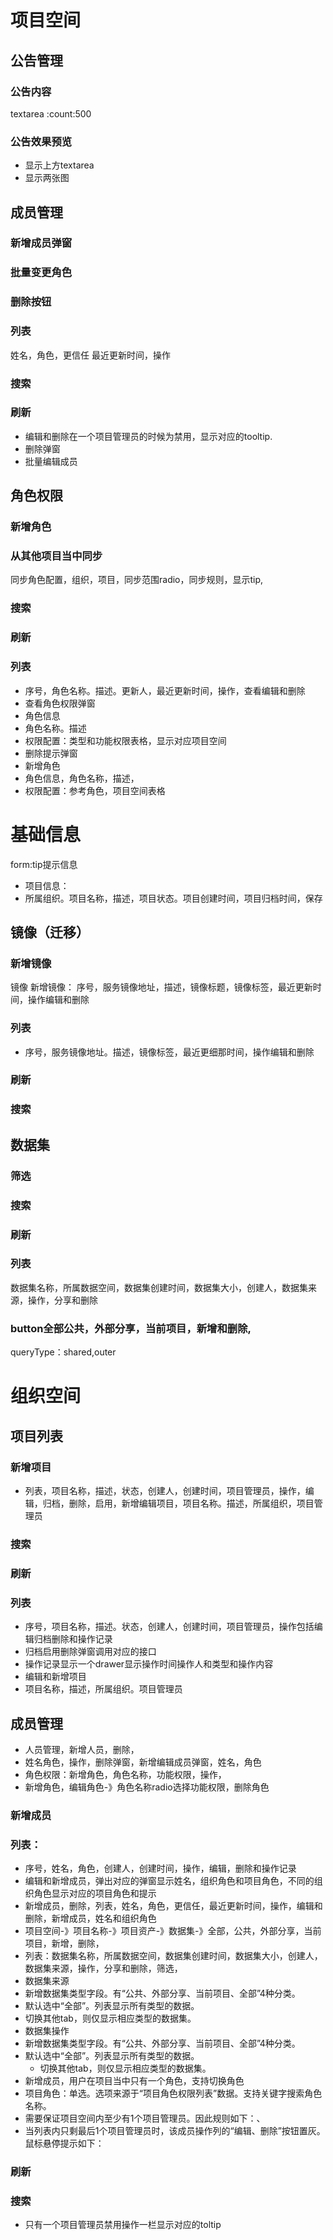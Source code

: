 # 项目空间
## 公告管理
### 公告内容
textarea :count:500
### 公告效果预览
- 显示上方textarea
- 显示两张图
## 成员管理
### 新增成员弹窗
### 批量变更角色
### 删除按钮
### 列表
姓名，角色，更信任
最近更新时间，操作
### 搜索
### 刷新
- 编辑和删除在一个项目管理员的时候为禁用，显示对应的tooltip.
- 删除弹窗
- 批量编辑成员
## 角色权限
### 新增角色
### 从其他项目当中同步
同步角色配置，组织，项目，同步范围radio，同步规则，显示tip,
### 搜索
### 刷新
### 列表
- 序号，角色名称。描述。更新人，最近更新时间，操作，查看编辑和删除
- 查看角色权限弹窗
- 角色信息
- 角色名称。描述
- 权限配置：类型和功能权限表格，显示对应项目空间
- 删除提示弹窗
- 新增角色
- 角色信息，角色名称，描述，
- 权限配置：参考角色，项目空间表格
# 基础信息
form:tip提示信息
- 项目信息：
- 所属组织。项目名称，描述，项目状态。项目创建时间，项目归档时间，保存
## 镜像（迁移）
### 新增镜像
镜像
新增镜像：
序号，服务镜像地址，描述，镜像标题，镜像标签，最近更新时间，操作编辑和删除

### 列表
- 序号，服务镜像地址。描述，镜像标签，最近更细那时间，操作编辑和删除
### 刷新
### 搜索
## 数据集
### 筛选
### 搜索
### 刷新
### 列表
数据集名称，所属数据空间，数据集创建时间，数据集大小，创建人，数据集来源，操作，分享和删除
### button全部公共，外部分享，当前项目，新增和删除,
queryType：shared,outer
# 组织空间
## 项目列表
### 新增项目
- 列表，项目名称，描述，状态，创建人，创建时间，项目管理员，操作，编辑，归档，删除，启用，新增编辑项目，项目名称。描述，所属组织，项目管理员


### 搜索
### 刷新
### 列表
- 序号，项目名称，描述。状态，创建人，创建时间，项目管理员，操作包括编辑归档删除和操作记录
- 归档启用删除弹窗调用对应的接口
- 操作记录显示一个drawer显示操作时间操作人和类型和操作内容
- 编辑和新增项目
- 项目名称，描述，所属组织。项目管理员
## 成员管理
- 人员管理，新增人员，删除，
- 姓名角色，操作，删除弹窗，新增编辑成员弹窗，姓名，角色
- 角色权限：新增角色，角色名称，功能权限，操作，
- 新增角色，编辑角色-》角色名称radio选择功能权限，删除角色

### 新增成员
### 列表：
- 序号，姓名，角色，创建人，创建时间，操作，编辑，删除和操作记录
- 编辑和新增成员，弹出对应的弹窗显示姓名，组织角色和项目角色，不同的组织角色显示对应的项目角色和提示
- 新增成员，删除，列表，姓名，角色，更信任，最近更新时间，操作，编辑和删除，新增成员，姓名和组织角色
- 项目空间-》项目名称-》项目资产-》数据集-》全部，公共，外部分享，当前项目，新增，删除，
- 列表：数据集名称，所属数据空间，数据集创建时间，数据集大小，创建人，数据集来源，操作，分享和删除，筛选，
- 数据集来源
 - 新增数据集类型字段。有“公共、外部分享、当前项目、全部”4种分类。
 - 默认选中“全部”。列表显示所有类型的数据。
 - 切换其他tab，则仅显示相应类型的数据集。
- 数据集操作
 - 新增数据集类型字段。有“公共、外部分享、当前项目、全部”4种分类。
 - 默认选中“全部”。列表显示所有类型的数据。
   - 切换其他tab，则仅显示相应类型的数据集。
- 新增成员，用户在项目当中只有一个角色，支持切换角色
- 项目角色：单选。选项来源于“项目角色权限列表”数据。支持关键字搜索角色名称。
- 需要保证项目空间内至少有1个项目管理员。因此规则如下：、
- 当列表内只剩最后1个项目管理员时，该成员操作列的“编辑、删除”按钮置灰。鼠标悬停提示如下：


### 刷新
### 搜索
- 只有一个项目管理员禁用操作一栏显示对应的toltip
